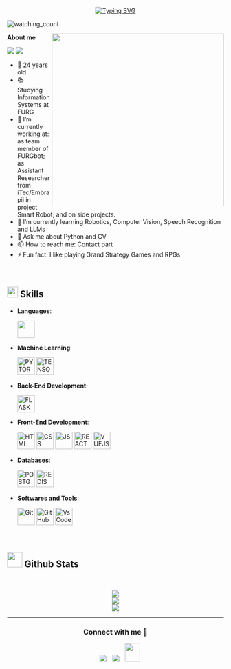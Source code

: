 <p align="center">
<a href="https://git.io/typing-svg"><img src="https://readme-typing-svg.demolab.com?font=Georgia&weight=800&pause=1000&size=33&color=52C1FF&width=370&height=100&lines=Hi+%2C+I'm+Luis+%F0%9F%91%8B" alt="Typing SVG" /></a>
</p>
<p align="left"> 
<img src="https://komarev.com/ghpvc/?username=luisffee&color=brightgreen" alt="watching_count" />
 </p>

**About me**
<picture> <img align="right" src="" width = 400px></picture>
 <p align="left">
  <img src="https://img.shields.io/badge/Focus-Machine%20Learning-dodgerblue" />
  <img src="https://img.shields.io/badge/Languages-English-dodgerblue" />
</p>

- 📆 24 years old
- 📚 Studying Information Systems at FURG
- 🔭 I’m currently working at:
as team member of FURGbot;
as Assistant Researcher from iTec/Embrapii in project Smart Robot;
and on side projects.
- 🌱 I’m currently learning Robotics, Computer Vision, Speech Recognition and LLMs
- 💬 Ask me about Python and CV
- 📫 How to reach me: Contact part
- ⚡ Fun fact: I like playing Grand Strategy Games and RPGs

<br>

## <img src="https://media2.giphy.com/media/QssGEmpkyEOhBCb7e1/giphy.gif?cid=ecf05e47a0n3gi1bfqntqmob8g9aid1oyj2wr3ds3mg700bl&rid=giphy.gif" width ="25"><b> Skills</b>

<p align="center">

- **Languages**:
    
     <img src="https://cdn.jsdelivr.net/gh/devicons/devicon@latest/icons/python/python-original-wordmark.svg" width="40" height="40" />

- **Machine Learning**:
  
   <img src="https://cdn.jsdelivr.net/gh/devicons/devicon@latest/icons/pytorch/pytorch-original.svg" width="40" height="40" alt="PYTORCH" />
   <img src="https://cdn.jsdelivr.net/gh/devicons/devicon@latest/icons/tensorflow/tensorflow-original.svg" width="40" height="40" alt="TENSORFLOW" />

- **Back-End Development**:
   
   <img src="https://cdn.jsdelivr.net/gh/devicons/devicon@latest/icons/flask/flask-original-wordmark.svg" width="40" height="40" alt="FLASK" />
  
- **Front-End Development**:

   <img src="https://cdn.jsdelivr.net/gh/devicons/devicon@latest/icons/html5/html5-original-wordmark.svg" width="40" height="40" alt="HTML" />
   <img src="https://cdn.jsdelivr.net/gh/devicons/devicon@latest/icons/css3/css3-original-wordmark.svg" width="40" height="40" alt="CSS" />
   <img src="https://cdn.jsdelivr.net/gh/devicons/devicon@latest/icons/javascript/javascript-original.svg" width="40" height="40" alt="JS" />
   <img src="https://cdn.jsdelivr.net/gh/devicons/devicon@latest/icons/react/react-original-wordmark.svg" width="40" height="40" alt="REACT" />
   <img src="https://cdn.jsdelivr.net/gh/devicons/devicon@latest/icons/vuejs/vuejs-original-wordmark.svg" width="40" height="40" alt="VUEJS" />

- **Databases**:

   <img src="https://cdn.jsdelivr.net/gh/devicons/devicon@latest/icons/postgresql/postgresql-original-wordmark.svg" width="40" height="40" alt="POSTGRESQL" />
   <img src="https://cdn.jsdelivr.net/gh/devicons/devicon@latest/icons/redis/redis-original-wordmark.svg" width="40" height="40" alt="REDIS" />
          

<!--- **Cloud Hosting**:

    ![Github Pages](https://img.shields.io/badge/GitHub%20Pages-%23327FC7.svg?style=for-the-badge&logo=github&logoColor=white)-->


- **Softwares and Tools**:

    <img src="https://user-images.githubusercontent.com/64439609/212556685-de9a7c04-31b0-43b6-af39-7c82ac13b321.png" width="40" height="40" alt="Git"/>
    <img src="https://user-images.githubusercontent.com/64439609/212556741-81407849-82c8-4926-854f-820e8a644375.png" width="40" height="40" alt="GitHub"/>
    <img src="https://user-images.githubusercontent.com/64439609/212556802-77a65ec1-aa71-4272-b603-1a57d1914678.png" width="40" height="40" alt="VsCode"/>


<!--- **Extras**:-->
 

<br>
</p>

## <img src="https://media.giphy.com/media/iY8CRBdQXODJSCERIr/giphy.gif" width="35"><b> Github Stats </b>
<br>

<div align="center">

![](https://github-readme-stats.vercel.app/api?username=luisffee&theme=dracula&hide_border=false&include_all_commits=true&count_private=true)<br/>
![](https://github-readme-streak-stats.herokuapp.com/?user=luisffee&theme=dracula&hide_border=false)<br/>
![](https://github-readme-stats.vercel.app/api/top-langs/?username=luisffee&theme=dracula&hide_border=false&include_all_commits=true&count_private=true&layout=compact)
	
</a>
</div>



-----

<h3 align="center" >Connect with me 🤝 </h3>

<p align="center">

 <div align="center"  class="icons-social" style="margin-left: 10px;">
        <a   target="_blank" href="https://www.linkedin.com/in/luis-filipe-felix-da-silva-419681149/">
			<img src="https://img.icons8.com/doodle/40/000000/linkedin--v2.png" style="margin-left: 10px;" ></a>
        <a style="margin-left: 10px;" target="_blank" href="https://github.com/luisffee">
		<img src="https://img.icons8.com/doodle/40/000000/github--v1.png"></a>
           <a style="margin-left: 10px;" target="_blank" href="https://luizffeelix@gmail.com">
		<img src="https://img.icons8.com/doodle/2x/gmail-new.png" style=" width:35px; height:43px;"></a>
 </div>

</p>


	

</div>
